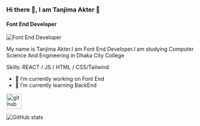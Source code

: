 ### Hi there 👋, I am Tanjima Akter 👋
#### Font End Developer
![Font End Developer](https://arturssmirnovs.github.io/github-profile-readme-generator/images/banner.png)

My name is Tanjima Akter.I am Font End Developer.I am studying Computer Science And Engineering in Dhaka City College

Skills: REACT / JS / HTML / CSS/Tailwind

- 🔭 I’m currently working on Font End 
- 🌱 I’m currently learning BackEnd 


[<img src='https://cdn.jsdelivr.net/npm/simple-icons@3.0.1/icons/github.svg' alt='github' height='40'>](https://github.com/https://github.com/tanjima12)  

![GitHub stats](https://github-readme-stats.vercel.app/api?username=https://github.com/tanjima12&show_icons=true)  

